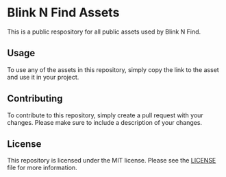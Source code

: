 # Blink N Find Assets

This is a public respository for all public assets used by Blink N Find.

## Usage

To use any of the assets in this repository, simply copy the link to the asset and use it in your project.

## Contributing

To contribute to this repository, simply create a pull request with your changes. Please make sure to include a description of your changes.

## License

This repository is licensed under the MIT license. Please see the [LICENSE](LICENSE) file for more information.
